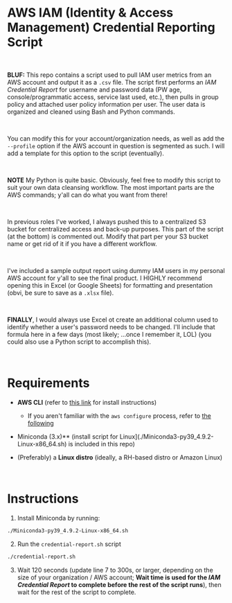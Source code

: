 # AWS IAM (Identity & Access Management) Credential Reporting Script

<br>

**BLUF:** This repo contains a script used to pull IAM user metrics from an AWS account and output it as a ```.csv``` file. The script first performs an _IAM Credential Report_ for username and password data (PW age, console/programmatic access, service last used, etc.), then pulls in group policy and attached user policy information per user. The user data is organized and cleaned using Bash and Python commands.

<br>

You can modify this for your account/organization needs, as well as add the ```--profile``` option if the AWS account in question is segmented as such. I will add a template for this option to the script (eventually).

<br>

**NOTE** My Python is quite basic. Obviously, feel free to modify this script to suit your own data cleansing workflow. The most important parts are the AWS commands; y'all can do what you want from there!

<br>

In previous roles I've worked, I always pushed this to a centralized S3 bucket for centralized access and back-up purposes. This part of the script (at the bottom) is commented out. Modify that part per your S3 bucket name or get rid of it if you have a different workflow.

<br>

I've included a sample output report using dummy IAM users in my personal AWS account for y'all to see the final product. I HIGHLY recommend opening this in Excel (or Google Sheets) for formatting and presentation (obvi, be sure to save as a ```.xlsx``` file).

<br>

**FINALLY**, I would always use Excel ot create an additional column used to identify whether a user's password needs to be changed. I'll include that formula here in a few days (most likely; ...once I remember it, LOL) (you could also use a Python script to accomplish this).

<br>

# Requirements

* **AWS CLI** (refer to [this link](https://docs.aws.amazon.com/cli/latest/userguide/getting-started-install.html) for install instructions)
   * If you aren't familiar with the ```aws configure``` process, refer to [the following](https://docs.aws.amazon.com/cli/latest/userguide/cli-chap-configure.html)

* Miniconda (3.x)** (install script for Linux](./Miniconda3-py39_4.9.2-Linux-x86_64.sh) is included in this repo)

* (Preferably) a **Linux distro** (ideally, a RH-based distro or Amazon Linux)

<br>

# Instructions

1) Install Miniconda by running:

```bash
./Miniconda3-py39_4.9.2-Linux-x86_64.sh
```

2) Run the ```credential-report.sh``` script

```bash
./credential-report.sh
```

3) Wait 120 seconds (update line 7 to 300s, or larger, depending on the size of your organization / AWS account; **Wait time is used for the _IAM Credential Report_ to complete before the rest of the script runs**), then wait for the rest of the script to complete.
